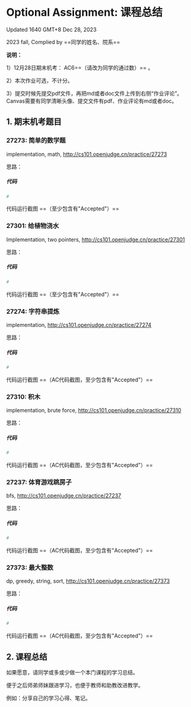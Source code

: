 # Optional Assignment: 课程总结

Updated 1640 GMT+8 Dec 28, 2023

2023 fall, Complied by ==同学的姓名、院系==



**说明：**

1）12月28日期末机考： AC6==（请改为同学的通过数）== 。

2）本次作业可选，不计分。

3）提交时候先提交pdf文件，再把md或者doc文件上传到右侧“作业评论”。Canvas需要有同学清晰头像、提交文件有pdf、作业评论有md或者doc。





## 1. 期末机考题目



### 27273: 简单的数学题

implementation, math, http://cs101.openjudge.cn/practice/27273



思路：



##### 代码

```python
# 

```



代码运行截图 ==（至少包含有"Accepted"）==



### 27301: 给植物浇水

Implementation, two pointers, http://cs101.openjudge.cn/practice/27301



思路：



##### 代码

```python
# 

```



代码运行截图 ==（至少包含有"Accepted"）==





### 27274: 字符串提炼

implementation, http://cs101.openjudge.cn/practice/27274



思路：



##### 代码

```python
# 

```



代码运行截图 ==（AC代码截图，至少包含有"Accepted"）==





### 27310: 积木

implementation, brute force, http://cs101.openjudge.cn/practice/27310



思路：



##### 代码

```python
# 

```



代码运行截图 ==（AC代码截图，至少包含有"Accepted"）==





### 27237: 体育游戏跳房子

bfs, http://cs101.openjudge.cn/practice/27237



思路：



##### 代码

```python
# 

```



代码运行截图 ==（AC代码截图，至少包含有"Accepted"）==





### 27373: 最大整数

dp, greedy, string, sort, http://cs101.openjudge.cn/practice/27373



思路：



##### 代码

```python
# 

```



代码运行截图 ==（AC代码截图，至少包含有"Accepted"）==









## 2. 课程总结

如果愿意，请同学或多或少做一个本门课程的学习总结。

便于之后师弟师妹跟进学习，也便于教师和助教改进教学。

例如：分享自己的学习心得、笔记。





